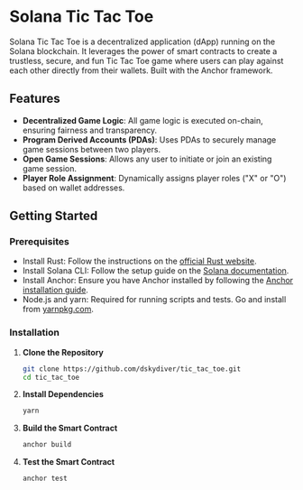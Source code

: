 # Solana Tic Tac Toe

Solana Tic Tac Toe is a decentralized application (dApp) running on the Solana blockchain. It leverages the power of smart contracts to create a trustless, secure, and fun Tic Tac Toe game where users can play against each other directly from their wallets. Built with the Anchor framework.

## Features

- **Decentralized Game Logic**: All game logic is executed on-chain, ensuring fairness and transparency.
- **Program Derived Accounts (PDAs)**: Uses PDAs to securely manage game sessions between two players.
- **Open Game Sessions**: Allows any user to initiate or join an existing game session.
- **Player Role Assignment**: Dynamically assigns player roles ("X" or "O") based on wallet addresses.

## Getting Started

### Prerequisites

- Install Rust: Follow the instructions on the [official Rust website](https://www.rust-lang.org/tools/install).
- Install Solana CLI: Follow the setup guide on the [Solana documentation](https://docs.solana.com/cli/install-solana-cli-tools).
- Install Anchor: Ensure you have Anchor installed by following the [Anchor installation guide](https://www.anchor-lang.com/docs/installation).
- Node.js and yarn: Required for running scripts and tests. Go and install from [yarnpkg.com](https://yarnpkg.com/getting-started/install).

### Installation

1. **Clone the Repository**

   ```sh
   git clone https://github.com/dskydiver/tic_tac_toe.git
   cd tic_tac_toe
   ```

2. **Install Dependencies**

   ```sh
   yarn
   ```

3. **Build the Smart Contract**

   ```sh
   anchor build
   ```

4. **Test the Smart Contract**
   ```sh
   anchor test
   ```
